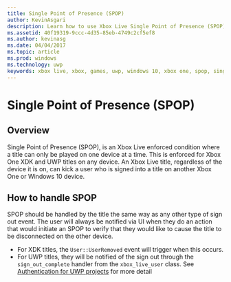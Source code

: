 ```yaml
---
title: Single Point of Presence (SPOP)
author: KevinAsgari
description: Learn how to use Xbox Live Single Point of Presence (SPOP) to ensure that a title is played on only a single device at a time.
ms.assetid: 40f19319-9ccc-4d35-85eb-4749c2cf5ef8
ms.author: kevinasg
ms.date: 04/04/2017
ms.topic: article
ms.prod: windows
ms.technology: uwp
keywords: xbox live, xbox, games, uwp, windows 10, xbox one, spop, single point of presence
---
```


# Single Point of Presence (SPOP)

## Overview
Single Point of Presence (SPOP), is an Xbox Live enforced condition where a title can only be played on one device at a time. This is enforced for Xbox One XDK and UWP titles on any device.
An Xbox Live title, regardless of the device it is on, can kick a user who is signed into a title on another Xbox One or Windows 10 device.

## How to handle SPOP
SPOP should be handled by the title the same way as any other type of sign out event. The user will always be notified via UI when they do an action that would initiate an SPOP to verify that they would like to cause the title to be disconnected on the other device.

* For XDK titles, the `User::UserRemoved` event will trigger when this occurs.
* For UWP titles, they will be notified of the sign out through the `sign_out_complete` handler from the `xbox_live_user` class. See [Authentication for UWP projects](authentication-for-UWP-projects.md) for more detail
